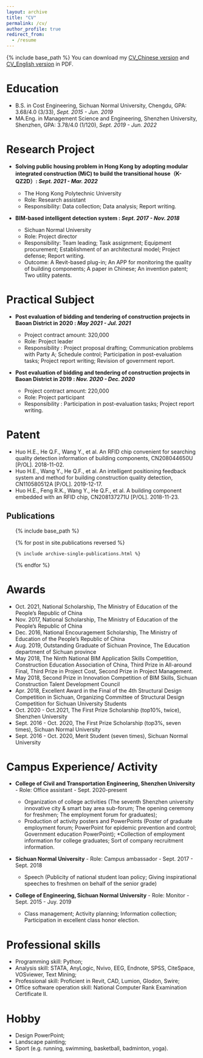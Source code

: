 ```yaml
---
layout: archive
title: "CV"
permalink: /cv/
author_profile: true
redirect_from:
  - /resume
---
```


{% include base_path %}
You can download my [CV_Chinese version](../files/HE_Qiufeng_CV_ZH.pdf) and [CV_English version](../files/HE_Qiufeng_CV_EN.pdf) in PDF.

Education
======
* B.S. in Cost Engineering, Sichuan Normal University, Chengdu, GPA: 3.68/4.0 (3/33), *Sept. 2015 - Jun. 2019*
* MA.Eng. in Management Science and Engineering, Shenzhen University, Shenzhen, GPA: 3.78/4.0 (1/120), *Sept. 2019 - Jun. 2022*


Research Project
======
* **Solving public housing problem in Hong Kong by adopting modular integrated construction (MiC) to build the transitional house（K-QZ2D）: *Sept. 2021 - Mar. 2022***
  * The Hong Kong Polytechnic University
  * Role: Research assistant
  * Responsibility: Data collection; Data analysis; Report writing.

* **BIM-based intelligent detection system  : *Sept. 2017 - Nov. 2018***
  * Sichuan Normal University
  * Role: Project director
  * Responsibility: Team leading; Task assignment; Equipment procurement; Establishment of an architectural model; Project defense; Report writing.
  * Outcome: A Revit-based plug-in; An APP for monitoring the quality of building components; A paper in Chinese; An invention patent; Two utility patents.

Practical Subject
======
* **Post evaluation of bidding and tendering of construction projects in Baoan District in 2020 : *May 2021 - Jul. 2021***
  * Project contract amount: 320,000     
  * Role: Project leader             
  * Responsibility : Project proposal drafting; Communication problems with Party A; Schedule control; Participation in post-evaluation tasks; Project report writing; Revision of government report.

* **Post evaluation of bidding and tendering of construction projects in Baoan District in 2019 : *Nov. 2020 - Dec. 2020***
  * Project contract amount: 220,000      
  * Role: Project participant
  * Responsibility : Participation in post-evaluation tasks; Project report writing.


Patent
======
- Huo H.E., He Q.F., Wang Y., et al. An RFID chip convenient for searching quality detection information of building components, CN208044650U [P/OL]. 2018-11-02.
- Huo H.E.,  Wang Y., He Q.F., et al. An intelligent positioning feedback system and method for building construction quality detection, CN110580512A [P/OL]. 2019-12-17.
- Huo H.E., Feng R.K., Wang Y., He Q.F., et al. A building component embedded with an RFID chip, CN208137271U [P/OL]. 2018-11-23.
  

## Publications

<!-- ====== -->

  <ul>{% include base_path %}</ul>

  <ul>{% for post in site.publications reversed %}

    {% include archive-single-publications.html %}

  {% endfor %}</ul>


Awards
======
- Oct. 2021, National Scholarship, The Ministry of Education of the People’s Republic of China
- Nov. 2017, National Scholarship, The Ministry of Education of the People’s Republic of China
- Dec. 2016, National Encouragement Scholarship, The Ministry of Education of the People’s Republic of China
- Aug. 2019, Outstanding Graduate of Sichuan Province, The Education department of Sichuan province
- May  2018, The Ninth National BIM Application Skills Competition, Construction Education Association of China, Third Prize in All-around Final, Third Prize in Project Cost, Second Prize in Project Management.
- May  2018, Second Prize in Innovation Competition of BIM Skills, Sichuan Construction Talent Development Council       
- Apr. 2018, Excellent Award in the Final of the 4th Structural Design Competition in Sichuan, Organizing Committee of Structural Design Competition for Sichuan University Students
- Oct. 2020 - Oct.2021, The First Prize Scholarship (top10%, twice), Shenzhen  University
- Sept. 2016 - Oct. 2020, The First Prize Scholarship (top3%, seven times), Sichuan Normal University
- Sept. 2016 - Oct. 2020, Merit Student (seven times), Sichuan Normal University


Campus Experience/ Activity
======
* **College of Civil and Transportation Engineering, Shenzhen University** - Role:  Office assistant - Sept. 2020-present
  * Organization of college activities (The seventh Shenzhen university innovative city & smart bay area sub-forum; The opening ceremony for freshmen; The employment forum for graduates);
  * Production of  activity posters and  PowerPoints (Poster of graduate employment forum; PowerPoint for epidemic prevention and control; Government education  PowerPoint);
  *Collection of employment information for college graduates; Sort of company recruitment information.

* **Sichuan Normal University** - Role: Campus ambassador - Sept. 2017 - Sept. 2018
  * Speech (Publicity of national student loan policy; Giving inspirational speeches to freshmen on behalf of the senior grade)

* **College of Engineering, Sichuan Normal University** - Role:  Monitor - Sept. 2015 - Juy. 2019
  * Class management; Activity planning; Information collection; Participation in excellent class honor election.


Professional skills
======
* Programming skill: Python;
* Analysis skill: STATA, AnyLogic, Nvivo, EEG, Endnote, SPSS, CiteSpace, VOSviewer, Text Mining;
* Professional skill: Proficient in Revit, CAD, Lumion, Glodon, Swire;
* Office software operation skill: National Computer Rank Examination Certificate Ⅱ.


Hobby
======
- Design PowerPoint;
- Landscape painting; 
- Sport (e.g. running, swimming, basketball, badminton, yoga).

